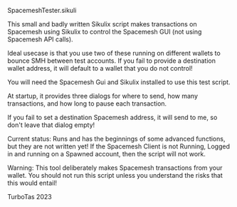 SpacemeshTester.sikuli

This small and badly written Sikulix script makes transactions on Spacemesh using Sikulix to control the Spacemesh GUI (not using Spacemesh API calls).

Ideal usecase is that you use two of these running on different wallets to bounce SMH between test accounts. If you fail to provide a destination wallet address, it will default to a wallet that you do not control!

You will need the Spacemesh Gui and Sikulix installed to use this test script.

At startup, it provides three dialogs for where to send, how many transactions, and how long to pause each transaction.

If you fail to set a destination Spacemesh address, it will send to me, so don't leave that dialog empty!

Current status: Runs and has the beginnings of some advanced functions, but they are not written yet!  If the Spacemesh Client is not Running, Logged in and running on a Spawned account, then the script will not work.

Warning: This tool deliberately makes Spacemesh transactions from your wallet.  You should not run this script unless you understand the risks that this would entail!

TurboTas 2023

